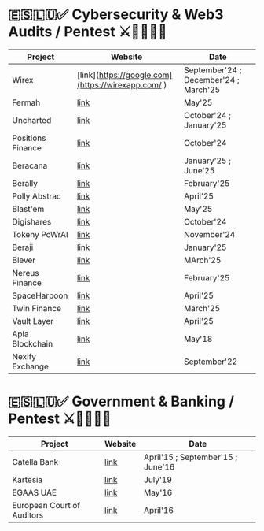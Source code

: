 # 🇪🇸🇱🇺✅ Cybersecurity & Web3 Audits / Pentest ⚔️🔮👨🏻‍💻

| Project             | Website                                            | Date         |
|---------------------|----------------------------------------------------|--------------|
| Wirex               | [link](https://google.com](https://wirexapp.com/ ) |   September'24 ; December'24 ; March'25    | 
| Fermah              | [link](https://www.fermah.xyz/)                    |  May'25    | 
| Uncharted           | [link](https://www.uncharted.gg/)                  |   October'24 ; January'25    | 
| Positions Finance   | [link](https://positions.finance/)                 | October'24   | 
| Beracana            | [link](https://beracana.com/)                      |   January'25 ; June'25   | 
| Berally             | [link](https://www.berally.io/)                    |  February'25    | 
| Polly Abstrac       | [link](https://pollyabstract.xyz/)                 |  April'25    | 
| Blast'em            | [link](https://www.blastem.io/)                    |   May'25    | 
| Digishares          | [link](https://digishares.io/ )                    | October'24    | 
| Tokeny PoWrAI       | [link](https://tokeny.com/ )                       |  November'24    | 
| Beraji              | [link](https://beraji.com/ )                       | January'25    | 
| Blever              | [link](https://www.blever.xyz/)                    |  MArch'25    | 
| Nereus Finance      | [link](https://www.nereus.finance/)                | February'25    | 
| SpaceHarpoon        | [link](https://www.spaceharpoon.com/ )             |  April'25    | 
| Twin Finance        | [link](https://www.twinfinance.io/)                |  March'25    | 
| Vault Layer         | [link](https://vaultlayer.xyz/)                    |  April'25    | 
| Apla Blockchain     | [link](https://apla.network)                       |   May'18    | 
| Nexify Exchange     | [link](https://nexify.exchange)                    |  September'22    | 

# 🇪🇸🇱🇺✅ Government & Banking / Pentest ⚔️🔮👨🏻‍💻

| Project                        | Website                                             | Date     | 
|--------------------------------|-----------------------------------------------------|----------|
| Catella Bank                   | [link](https://www.catella.com/en/banking)          | April'15 ; September'15 ; June'16 |
| Kartesia                       | [link](https://kartesia.com/)                       | July'19  |
| EGAAS UAE                      | [link](https://egaas.org )                          | May'16  |
| European Court of Auditors     | [link](https://www.eca.europa.eu/en )               | April'16  |
